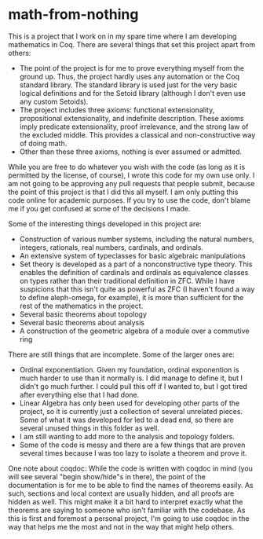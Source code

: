 # math-from-nothing
This is a project that I work on in my spare time where I am developing mathematics in Coq.  There are several things that set this project apart from others:
- The point of the project is for me to prove everything myself from the ground up.  Thus, the project hardly uses any automation or the Coq standard library.  The standard library is used just for the very basic logical definitions and for the Setoid library (although I don't even use any custom Setoids).
- The project includes three axioms: functional extensionality, propositional extensionality, and indefinite description.  These axioms imply predicate extensionality, proof irrelevance, and the strong law of the excluded middle.  This provides a classical and non-constructive way of doing math.
- Other than these three axioms, nothing is ever assumed or admitted.

While you are free to do whatever you wish with the code (as long as it is permitted by the license, of course), I wrote this code for my own use only.  I am not going to be approving any pull requests that people submit, because the point of this project is that I did this all myself.  I am only putting this code online for academic purposes.  If you try to use the code, don't blame me if you get confused at some of the decisions I made.

Some of the interesting things developed in this project are:
- Construction of various number systems, including the natural numbers, integers, rationals, real numbers, cardinals, and ordinals.
- An extensive system of typeclasses for basic algebraic manipulations
- Set theory is developed as a part of a nonconstructive type theory.  This enables the definition of cardinals and ordinals as equivalence classes on types rather than their traditional definition in ZFC.  While I have suspicions that this isn't quite as powerful as ZFC (I haven't found a way to define aleph-omega, for example), it is more than sufficient for the rest of the mathematics in the project.
- Several basic theorems about topology
- Several basic theorems about analysis
- A construction of the geometric algebra of a module over a commutive ring

There are still things that are incomplete.  Some of the larger ones are:
- Ordinal exponentiation.  Given my foundation, ordinal exponention is much harder to use than it normally is.  I did manage to define it, but I didn't go much further.  I could pull this off if I wanted to, but I got tired after everything else that I had done.
- Linear Algebra has only been used for developing other parts of the project, so it is currently just a collection of several unrelated pieces.  Some of what it was developed for led to a dead end, so there are several unused things in this folder as well.
- I am still wanting to add more to the analysis and topology folders.
- Some of the code is messy and there are a few things that are proven several times because I was too lazy to isolate a theorem and prove it.

One note about coqdoc: While the code is written with coqdoc in mind (you will see several "begin show/hide"s in there), the point of the documentation is for me to be able to find the names of theorems easily.  As such, sections and local context are usually hidden, and all proofs are hidden as well.  This might make it a bit hard to interpret exactly what the theorems are saying to someone who isn't familiar with the codebase.  As this is first and foremost a personal project, I'm going to use coqdoc in the way that helps me the most and not in the way that might help others.
